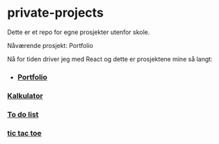 # private-projects
Dette er et repo for egne prosjekter utenfor skole.

Nåværende prosjekt: Portfolio

Nå for tiden driver jeg med React og dette er prosjektene mine så langt:
- ### [Portfolio](koding/javascript/portfolio)
### [Kalkulator](koding/javascript/calculator)
### [To do list](koding/javascript/todo-list)
### [tic tac toe](koding/javascript/tic-tac-toe)
